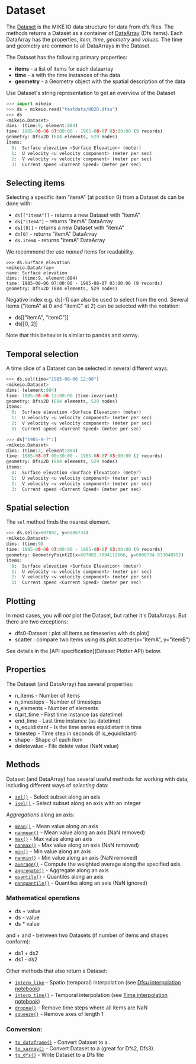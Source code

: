 # Dataset

The [Dataset](`mikeio.Dataset`) is the MIKE IO data structure 
for data from dfs files. 
The [](`mikeio.read`) methods returns a Dataset as a container of [DataArray](`mikeio.DataArray`) (Dfs items). Each DataArray has the properties, *item*, *time*, *geometry* and *values*. The time and geometry are common to all DataArrays in the Dataset. 

The Dataset has the following primary properties: 

* **items** - a list of [](`mikeio.eum.ItemInfo`) items for each dataarray
* **time** - a [](`pandas.DatetimeIndex`) with the time instances of the data
* **geometry** - a Geometry object with the spatial description of the data


Use Dataset's string representation to get an overview of the Dataset


```python
>>> import mikeio
>>> ds = mikeio.read("testdata/HD2D.dfsu")
>>> ds
<mikeio.Dataset>
dims: (time:9, element:884)
time: 1985-08-06 07:00:00 - 1985-08-07 03:00:00 (9 records)
geometry: Dfsu2D (884 elements, 529 nodes)
items:
  0:  Surface elevation <Surface Elevation> (meter)
  1:  U velocity <u velocity component> (meter per sec)
  2:  V velocity <v velocity component> (meter per sec)
  3:  Current speed <Current Speed> (meter per sec)
```

## Selecting items

Selecting a specific item "itemA" (at position 0) from a Dataset ds can be done with:

* `ds[["itemA"]]` - returns a new Dataset with "itemA"
* `ds["itemA"]` - returns "itemA" DataArray
* `ds[[0]]` - returns a new Dataset with "itemA" 
* `ds[0]` - returns "itemA" DataArray
* `ds.itemA` - returns "itemA" DataArray

We recommend the use *named* items for readability. 

```
>>> ds.Surface_elevation
<mikeio.DataArray>
name: Surface elevation
dims: (time:9, element:884)
time: 1985-08-06 07:00:00 - 1985-08-07 03:00:00 (9 records)
geometry: Dfsu2D (884 elements, 529 nodes)
```

Negative index e.g. ds[-1] can also be used to select from the end. 
Several items ("itemA" at 0 and "itemC" at 2) can be selected with the notation:

* ds[["itemA", "itemC"]]
* ds[[0, 2]]

Note that this behavior is similar to pandas and xarray.


## Temporal selection

A time slice of a Dataset can be selected in several different ways. 

```python
>>> ds.sel(time="1985-08-06 12:00")
<mikeio.Dataset>
dims: (element:884)
time: 1985-08-06 12:00:00 (time-invariant)
geometry: Dfsu2D (884 elements, 529 nodes)
items:
  0:  Surface elevation <Surface Elevation> (meter)
  1:  U velocity <u velocity component> (meter per sec)
  2:  V velocity <v velocity component> (meter per sec)
  3:  Current speed <Current Speed> (meter per sec)

>>> ds["1985-8-7":]
<mikeio.Dataset>
dims: (time:2, element:884)
time: 1985-08-07 00:30:00 - 1985-08-07 03:00:00 (2 records)
geometry: Dfsu2D (884 elements, 529 nodes)
items:
  0:  Surface elevation <Surface Elevation> (meter)
  1:  U velocity <u velocity component> (meter per sec)
  2:  V velocity <v velocity component> (meter per sec)
  3:  Current speed <Current Speed> (meter per sec)

```

## Spatial selection

The `sel` method finds the nearest element.

```python
>>> ds.sel(x=607002, y=6906734)
<mikeio.Dataset>
dims: (time:9)
time: 1985-08-06 07:00:00 - 1985-08-07 03:00:00 (9 records)
geometry: GeometryPoint2D(x=607002.7094112666, y=6906734.833048992)
items:
  0:  Surface elevation <Surface Elevation> (meter)
  1:  U velocity <u velocity component> (meter per sec)
  2:  V velocity <v velocity component> (meter per sec)
  3:  Current speed <Current Speed> (meter per sec)
```


## Plotting

In most cases, you will *not* plot the Dataset, but rather it's DataArrays. But there are two exceptions: 

* dfs0-Dataset : plot all items as timeseries with ds.plot()
* scatter : compare two items using ds.plot.scatter(x="itemA", y="itemB")

See details in the [API specification](Dataset Plotter API) below.


## Properties
The Dataset (and DataArray) has several properties:

* n_items - Number of items
* n_timesteps - Number of timesteps
* n_elements - Number of elements
* start_time - First time instance (as datetime)
* end_time - Last time instance (as datetime)
* is_equidistant - Is the time series equidistant in time
* timestep - Time step in seconds (if is_equidistant)
* shape - Shape of each item
* deletevalue - File delete value (NaN value)



## Methods

Dataset (and DataArray) has several useful methods for working with data, 
including different ways of *selecting* data:

* [`sel()`](`mikeio.Dataset.sel`) - Select subset along an axis
* [`isel()`](`mikeio.Dataset.isel`) - Select subset along an axis with an integer

*Aggregations* along an axis:

* [`mean()`](`mikeio.Dataset.mean`) - Mean value along an axis
* [`nanmean()`](`mikeio.Dataset.nanmean`) - Mean value along an axis (NaN removed)
* [`max()`](`mikeio.Dataset.max`) - Max value along an axis
* [`nanmax()`](`mikeio.Dataset.nanmax`) - Max value along an axis (NaN removed)
* [`min()`](`mikeio.Dataset.min`) - Min value along an axis
* [`nanmin()`](`mikeio.Dataset.nanmin`) - Min value along an axis (NaN removed)
* [`average()`](`mikeio.Dataset.average`) - Compute the weighted average along the specified axis.
* [`aggregate()`](`mikeio.Dataset.aggregate`) - Aggregate along an axis
* [`quantile()`](`mikeio.Dataset.quantile`) - Quantiles along an axis
* [`nanquantile()`](`mikeio.Dataset.nanquantile`) - Quantiles along an axis (NaN ignored)

### Mathematical operations

* ds + value
* ds - value
* ds * value

and + and - between two Datasets (if number of items and shapes conform):

* ds1 + ds2
* ds1 - ds2

Other methods that also return a Dataset:

* [`interp_like`](`mikeio.Dataset.interp_like`) - Spatio (temporal) interpolation (see [Dfsu interpolation notebook](../examples/Dfsu-2D-interpolation.qmd))
* [`interp_time()`](`mikeio.Dataset.interp_time`) - Temporal interpolation (see [Time interpolation notebook](../examples/Time-interpolation.qmd))
* [`dropna()`](`mikeio.Dataset.dropna`) - Remove time steps where all items are NaN
* [`squeeze()`](`mikeio.Dataset.squeeze`) - Remove axes of length 1

### Conversion:

* [`to_dataframe()`](`mikeio.Dataset.to_dataframe`) - Convert Dataset to a [](`pandas.DataFrame`).
* [`to_xarray()`](`mikeio.Dataset.to_xarray`) - Convert Dataset to a [](`xarray.Dataset`) (great for Dfs2, Dfs3).
* [`to_dfs()`](`mikeio.Dataset.to_dfs`) - Write Dataset to a Dfs file



